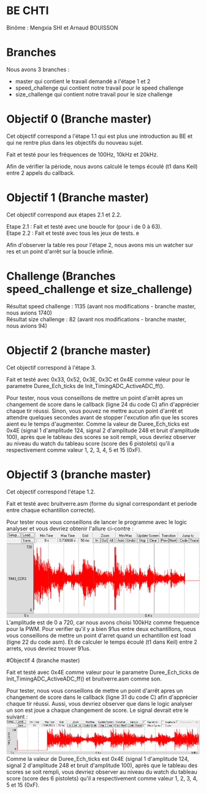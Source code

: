 # BE CHTI

Binôme : Mengxia SHI et Arnaud BOUISSON

# Branches

Nous avons 3 branches :
 - master qui contient le travail demandé a l'étape 1 et 2
 - speed_challenge qui contient notre travail pour le speed challenge
 - size_challenge qui contient notre travail pour le size challenge

# Objectif 0 (Branche master)

Cet objectif correspond a l'étape 1.1 qui est plus une introduction au BE et qui ne rentre plus dans les objectifs du nouveau sujet.

Fait et testé pour les fréquences de 100Hz, 10kHz et 20kHz.

Afin de vérifier la période, nous avons calculé le temps écoulé (t1 dans Keil) entre 2 appels du callback.  

# Objectif 1 (Branche master)

Cet objectif correspond aux étapes 2.1 et 2.2.

Etape 2.1 : Fait et testé avec une boucle for (pour i de 0 à 63).  
Etape 2.2 : Fait et testé avec tous les jeux de tests.  e

Afin d'observer la table res pour l'étape 2, nous avons mis un watcher sur res et un point d'arrêt sur la boucle infinie.  

# Challenge (Branches speed_challenge et size_challenge)

Résultat speed challenge : 1135 (avant nos modifications - branche master, nous avions 1740)  
Résultat size challenge : 82 (avant nos modifications - branche master, nous avions 94)  

# Objectif 2 (branche master)

Cet objectif correspond à l'étape 3.

Fait et testé avec 0x33, 0x52, 0x3E, 0x3C et 0x4E comme valeur pour le parametre Duree_Ech_ticks de Init_TimingADC_ActiveADC_ff().

Pour tester, nous vous conseillons de mettre un point d'arrêt apres un changement de score dans le callback (ligne 24 du code C) afin d'apprécier chaque tir réussi. Sinon, vous pouvez ne mettre aucun point d'arrêt et attendre quelques secondes avant de stopper l'excution afin que les scores aient eu le temps d'augmenter. Comme la valeur de Duree_Ech_ticks est 0x4E (signal 1 d'amplitude 124, signal 2 d'amplitude 248 et bruit d'amplitude 100), après que le tableau des scores se soit rempli, vous devriez observer au niveau du watch du tableau score (score des 6 pistolets) qu'il a respectivement comme valeur 1, 2, 3, 4, 5 et 15 (0xF).

# Objectif 3 (branche master)

Cet objectif correspond l'étape 1.2.

Fait et testé avec bruitverre.asm (forme du signal correspondant et periode entre chaque echantillon correcte).

Pour tester nous vous conseillons de lancer le programme avec le logic analyser et vous devriez obtenir l'allure ci-contre :
![Signal Obj3](/images/spectre_obj3.png)
L'amplitude est de 0 a 720, car nous avons choisi 100kHz comme frequence pour la PWM.
Pour verifier qu'il y a bien 91us entre deux echantillons, nous vous conseillons de mettre un point d'arret quand un echantillon est load (ligne 22 du code asm). Et de calculer le temps écoulé (t1 dans Keil) entre 2 arrets, vous devriez trouver 91us.

#Objectif 4 (branche master)

Fait et testé avec 0x4E comme valeur pour le parametre Duree_Ech_ticks de Init_TimingADC_ActiveADC_ff() et bruitverre.asm comme son.

Pour tester, nous vous conseillons de mettre un point d'arrêt apres un changement de score dans le callback (ligne 31 du code C) afin d'apprécier chaque tir réussi. Aussi, vous devriez observer que dans le logic analyser un son est joue a chaque changement de score. 
Le signal devrait etre le suivant :
![Signal Obj4](/images/spectre_obj4.png)
Comme la valeur de Duree_Ech_ticks est 0x4E (signal 1 d'amplitude 124, signal 2 d'amplitude 248 et bruit d'amplitude 100), après que le tableau des scores se soit rempli, vous devriez observer au niveau du watch du tableau score (score des 6 pistolets) qu'il a respectivement comme valeur 1, 2, 3, 4, 5 et 15 (0xF).

